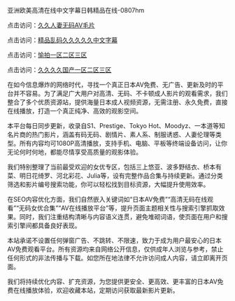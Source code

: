 亚洲欧美高清在线中文字幕日韩精品在线-0807hm

点击访问：<a href="https://heiliaoow5kzm.pages.dev">久久人妻无码AⅤ毛片</a>

点击访问：<a href="https://heiliaowzu4ur.pages.dev">精品乱码久久久久久中文字幕</a>

点击访问：<a href="https://heiliao2dmwwy.pages.dev">愉拍一区二区三区</a>

点击访问：<a href="https://heiliaoxqkkct.pages.dev">久久久久国产一区二区三区</a>


在如今信息爆炸的网络时代，寻找一个真正日本AV免费、无广告、更新及时的平台并不容易。为了满足广大用户对高清、无码、不卡顿成人影片的观看需求，我们整合了多个优质资源站，提供海量日本成人视频资源，无需注册、永久免费，直接在线播放，打造一个真正纯净、高效的观影空间。

本平台每日同步更新，收录自S1、Prestige、Tokyo Hot、Moodyz、一本道等知名片商的热门影片，涵盖有码无码、剧情片、素人系、制服诱惑、人妻伦理等类型。所有内容均可1080P高清播放，支持手机、电脑、平板等终端设备访问，让你无论何时何地，都能尽情享受高质量的观影体验。

我们特别整理了当前最受欢迎的女优专区，包括三上悠亚、波多野结衣、桥本有菜、明日花绮罗、河北彩花、Julia等，设有完整作品合集与持续更新。通过分类筛选和影片编号搜索功能，你可以轻松找到目标资源，大幅提升使用效率。

在SEO内容优化方面，我们自然嵌入关键词如“日本AV免费”“高清无码在线观看”“无码女优合集”“AV在线播放平台”等，提升页面主题相关性与搜索引擎抓取效果。同时，我们注重结构清晰与内容语义连贯，避免堆砌词语，使页面在用户和搜索引擎间都具备良好表现。

本站承诺不设置任何弹窗广告、不跳转、不限速，致力于成为用户最安心的日本AV免费观看平台。所有资源均来自网络公开信息，仅供成年人浏览与参考，禁止任何形式的非法传播与下载。如您所在地法律不允许访问成人内容，请立即离开页面。

我们将持续优化内容、扩充资源，为您提供更安全、更高效、更丰富的日本AV免费在线播放体验，欢迎收藏本站，定期访问获取最新影片更新。


<span style="display:none;">[Canonical link]( ）</span>
